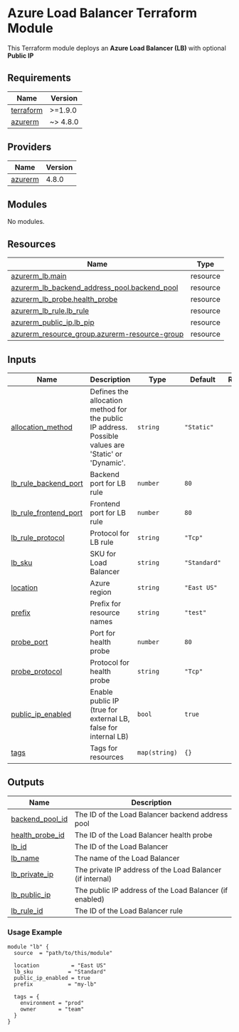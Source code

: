 # **Azure Load Balancer Terraform Module**

This Terraform module deploys an **Azure Load Balancer (LB)** with optional **Public IP**

## Requirements

| Name | Version |
|------|---------|
| <a name="requirement_terraform"></a> [terraform](#requirement\_terraform) | >=1.9.0 |
| <a name="requirement_azurerm"></a> [azurerm](#requirement\_azurerm) | ~> 4.8.0 |

## Providers

| Name | Version |
|------|---------|
| <a name="provider_azurerm"></a> [azurerm](#provider\_azurerm) | 4.8.0 |

## Modules

No modules.

## Resources

| Name | Type |
|------|------|
| [azurerm_lb.main](https://registry.terraform.io/providers/hashicorp/azurerm/latest/docs/resources/lb) | resource |
| [azurerm_lb_backend_address_pool.backend_pool](https://registry.terraform.io/providers/hashicorp/azurerm/latest/docs/resources/lb_backend_address_pool) | resource |
| [azurerm_lb_probe.health_probe](https://registry.terraform.io/providers/hashicorp/azurerm/latest/docs/resources/lb_probe) | resource |
| [azurerm_lb_rule.lb_rule](https://registry.terraform.io/providers/hashicorp/azurerm/latest/docs/resources/lb_rule) | resource |
| [azurerm_public_ip.lb_pip](https://registry.terraform.io/providers/hashicorp/azurerm/latest/docs/resources/public_ip) | resource |
| [azurerm_resource_group.azurerm-resource-group](https://registry.terraform.io/providers/hashicorp/azurerm/latest/docs/resources/resource_group) | resource |

## Inputs

| Name | Description | Type | Default | Required |
|------|-------------|------|---------|:--------:|
| <a name="input_allocation_method"></a> [allocation\_method](#input\_allocation\_method) | Defines the allocation method for the public IP address. Possible values are 'Static' or 'Dynamic'. | `string` | `"Static"` | no |
| <a name="input_lb_rule_backend_port"></a> [lb\_rule\_backend\_port](#input\_lb\_rule\_backend\_port) | Backend port for LB rule | `number` | `80` | no |
| <a name="input_lb_rule_frontend_port"></a> [lb\_rule\_frontend\_port](#input\_lb\_rule\_frontend\_port) | Frontend port for LB rule | `number` | `80` | no |
| <a name="input_lb_rule_protocol"></a> [lb\_rule\_protocol](#input\_lb\_rule\_protocol) | Protocol for LB rule | `string` | `"Tcp"` | no |
| <a name="input_lb_sku"></a> [lb\_sku](#input\_lb\_sku) | SKU for Load Balancer | `string` | `"Standard"` | no |
| <a name="input_location"></a> [location](#input\_location) | Azure region | `string` | `"East US"` | no |
| <a name="input_prefix"></a> [prefix](#input\_prefix) | Prefix for resource names | `string` | `"test"` | no |
| <a name="input_probe_port"></a> [probe\_port](#input\_probe\_port) | Port for health probe | `number` | `80` | no |
| <a name="input_probe_protocol"></a> [probe\_protocol](#input\_probe\_protocol) | Protocol for health probe | `string` | `"Tcp"` | no |
| <a name="input_public_ip_enabled"></a> [public\_ip\_enabled](#input\_public\_ip\_enabled) | Enable public IP (true for external LB, false for internal LB) | `bool` | `true` | no |
| <a name="input_tags"></a> [tags](#input\_tags) | Tags for resources | `map(string)` | `{}` | no |

## Outputs

| Name | Description |
|------|-------------|
| <a name="output_backend_pool_id"></a> [backend\_pool\_id](#output\_backend\_pool\_id) | The ID of the Load Balancer backend address pool |
| <a name="output_health_probe_id"></a> [health\_probe\_id](#output\_health\_probe\_id) | The ID of the Load Balancer health probe |
| <a name="output_lb_id"></a> [lb\_id](#output\_lb\_id) | The ID of the Load Balancer |
| <a name="output_lb_name"></a> [lb\_name](#output\_lb\_name) | The name of the Load Balancer |
| <a name="output_lb_private_ip"></a> [lb\_private\_ip](#output\_lb\_private\_ip) | The private IP address of the Load Balancer (if internal) |
| <a name="output_lb_public_ip"></a> [lb\_public\_ip](#output\_lb\_public\_ip) | The public IP address of the Load Balancer (if enabled) |
| <a name="output_lb_rule_id"></a> [lb\_rule\_id](#output\_lb\_rule\_id) | The ID of the Load Balancer rule |

### **Usage Example**
```hcl
module "lb" {
  source  = "path/to/this/module"

  location          = "East US"
  lb_sku           = "Standard"
  public_ip_enabled = true
  prefix           = "my-lb"

  tags = {
    environment = "prod"
    owner       = "team"
  }
}
